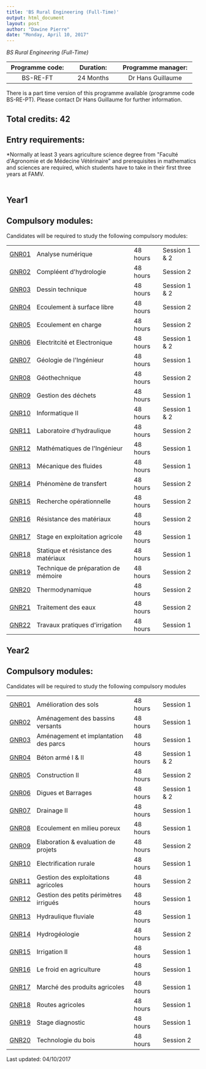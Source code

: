 ```yaml
---
title: 'BS Rural Engineering (Full-Time)'
output: html_document
layout: post
author: "Dawine Pierre"
date: "Monday, April 10, 2017"
---
```


*BS Rural Engineering (Full-Time)*

<table style="width: 484.5px;">
<thead>
<tr>
<th style="width: 157px;"><strong>Programme code:</strong></th>
<th style="width: 123px;"><strong>Duration:</strong></th>
<th style="width: 195.5px;"><strong>Programme manager:</strong></th>
</tr>
</thead>
<tbody>
<tr>
<td style="width: 157px; text-align: center;">BS-RE-FT</td>
<td style="width: 123px; text-align: center;">24 Months</td>
<td style="width: 195.5px; text-align: center;">Dr Hans Guillaume</td>
</tr>
</tbody>
</table>

There is a part time version of this programme available (programme code BS-RE-PT). Please contact Dr Hans Guillaume for further information.

## Total credits: 42
## Entry requirements:
*Normally at least 3 years agriculture science degree from "Faculté d'Agronomie et de Médecine Vétérinaire" and prerequisites in mathematics and sciences are required, which students have to take in their first three years at FAMV.   
<br>



## Year1
## Compulsory modules:

Candidates will be required to study the following compulsory modules:
<table>
<tbody>
<tr>
<td><a href="http://www.ueh.edu.ht/facultes/famv.php">GNR01</a></td>
<td>Analyse num&eacute;rique</td>
<td>48 hours</td>
<td>Session 1 &amp; 2</td>
</tr>
<tr>
<td><a href="http://www.ueh.edu.ht/facultes/famv.php">GNR02</a></td>
<td>Compl&eacute;ent d'hydrologie</td>
<td>48 hours</td>
<td>Session 2</td>
</tr>
<tr>
<td><a href="http://www.ueh.edu.ht/facultes/famv.php">GNR03</a></td>
<td>Dessin technique</td>
<td>48 hours</td>
<td>Session 1 &amp; 2</td>
</tr>
<tr>
<td><a href="http://www.ueh.edu.ht/facultes/famv.php">GNR04</a></td>
<td>Ecoulement &agrave; surface libre</td>
<td>48 hours</td>
<td>Session 2</td>
</tr>
<tr>
<td><a href="http://www.ueh.edu.ht/facultes/famv.php">GNR05</a></td>
<td>Ecoulement en charge</td>
<td>48 hours</td>
<td>Session 2</td>
</tr>
<tr>
<td><a href="http://www.ueh.edu.ht/facultes/famv.php">GNR06</a></td>
<td>Electritcit&eacute; et Electronique</td>
<td>48 hours</td>
<td>Session 1 &amp; 2</td>
</tr>
<tr>
<td><a href="http://www.ueh.edu.ht/facultes/famv.php">GNR07</a></td>
<td>G&eacute;ologie de l'Ing&eacute;nieur</td>
<td>48 hours</td>
<td>Session 1</td>
</tr>
<tr>
<td><a href="http://www.ueh.edu.ht/facultes/famv.php">GNR08</a></td>
<td>G&eacute;othechnique</td>
<td>48 hours</td>
<td>Session 2</td>
</tr>
<tr>
<td><a href="http://www.ueh.edu.ht/facultes/famv.php">GNR09</a></td>
<td>Gestion des d&eacute;chets</td>
<td>48 hours</td>
<td>Session 1</td>
</tr>
<tr>
<td><a href="http://www.ueh.edu.ht/facultes/famv.php">GNR10</a></td>
<td>Informatique II</td>
<td>48 hours</td>
<td>Session 1 &amp; 2</td>
</tr>
<tr>
<td><a href="http://www.ueh.edu.ht/facultes/famv.php">GNR11</a></td>
<td>Laboratoire d'hydraulique</td>
<td>48 hours</td>
<td>Session 2</td>
</tr>
<tr>
<td><a href="http://www.ueh.edu.ht/facultes/famv.php">GNR12</a></td>
<td>Math&eacute;matiques de l'Ing&eacute;nieur</td>
<td>48 hours</td>
<td>Session 1</td>
</tr>
<tr>
<td><a href="http://www.ueh.edu.ht/facultes/famv.php">GNR13</a></td>
<td>M&eacute;canique des fluides</td>
<td>48 hours</td>
<td>Session 1</td>
</tr>
<tr>
<td><a href="http://www.ueh.edu.ht/facultes/famv.php">GNR14</a></td>
<td>Ph&eacute;nom&egrave;ne de transfert</td>
<td>48 hours</td>
<td>Session 2</td>
</tr>
<tr>
<td><a href="http://www.ueh.edu.ht/facultes/famv.php">GNR15</a></td>
<td>Recherche op&eacute;rationnelle</td>
<td>48 hours</td>
<td>Session 2</td>
</tr>
<tr>
<td><a href="http://www.ueh.edu.ht/facultes/famv.php">GNR16</a></td>
<td>R&eacute;sistance des mat&eacute;riaux</td>
<td>48 hours</td>
<td>Session 2</td>
</tr>
<tr>
<td><a href="http://www.ueh.edu.ht/facultes/famv.php">GNR17</a></td>
<td>Stage en exploitation agricole</td>
<td>48 hours</td>
<td>Session 1</td>
</tr>
<tr>
<td><a href="http://www.ueh.edu.ht/facultes/famv.php">GNR18</a></td>
<td>Statique et r&eacute;sistance des mat&eacute;riaux</td>
<td>48 hours</td>
<td>Session 1</td>
</tr>
<tr>
<td><a href="http://www.ueh.edu.ht/facultes/famv.php">GNR19</a></td>
<td>Technique de pr&eacute;paration de m&eacute;moire</td>
<td>48 hours</td>
<td>Session 2</td>
</tr>
<tr>
<td><a href="http://www.ueh.edu.ht/facultes/famv.php">GNR20</a></td>
<td>Thermodynamique</td>
<td>48 hours</td>
<td>Session 2</td>
</tr>
<tr>
<td><a href="http://www.ueh.edu.ht/facultes/famv.php">GNR21</a></td>
<td>Traitement des eaux</td>
<td>48 hours</td>
<td>Session 2</td>
</tr>
<tr>
<td><a href="http://www.ueh.edu.ht/facultes/famv.php">GNR22</a></td>
<td>Travaux pratiques d'irrigation</td>
<td>48 hours</td>
<td>Session 1</td>
</tr>
</tbody>
</table>


## Year2
## Compulsory modules:

Candidates will be required to study the following compulsory modules

<table>
<tbody>
<tr>
<td><a href="http://www.ueh.edu.ht/facultes/famv.php">GNR01</a></td>
<td>Am&eacute;lioration des sols</td>
<td>48 hours</td>
<td>Session 1</td>
</tr>
<tr>
<td><a href="http://www.ueh.edu.ht/facultes/famv.php">GNR02</a></td>
<td>Am&eacute;nagement des bassins versants</td>
<td>48 hours</td>
<td>Session 1</td>
</tr>
<tr>
<td><a href="http://www.ueh.edu.ht/facultes/famv.php">GNR03</a></td>
<td>Am&eacute;nagement et implantation des parcs</td>
<td>48 hours</td>
<td>Session 1</td>
</tr>
<tr>
<td><a href="http://www.ueh.edu.ht/facultes/famv.php">GNR04</a></td>
<td>B&eacute;ton arm&eacute; I &amp; II</td>
<td>48 hours</td>
<td>Session 1 &amp; 2</td>
</tr>
<tr>
<td><a href="http://www.ueh.edu.ht/facultes/famv.php">GNR05</a></td>
<td>Construction II</td>
<td>48 hours</td>
<td>Session 2</td>
</tr>
<tr>
<td><a href="http://www.ueh.edu.ht/facultes/famv.php">GNR06</a></td>
<td>Digues et Barrages</td>
<td>48 hours</td>
<td>Session 1 &amp; 2</td>
</tr>
<tr>
<td><a href="http://www.ueh.edu.ht/facultes/famv.php">GNR07</a></td>
<td>Drainage II</td>
<td>48 hours</td>
<td>Session 1</td>
</tr>
<tr>
<td><a href="http://www.ueh.edu.ht/facultes/famv.php">GNR08</a></td>
<td>Ecoulement en milieu poreux</td>
<td>48 hours</td>
<td>Session 1</td>
</tr>
<tr>
<td><a href="http://www.ueh.edu.ht/facultes/famv.php">GNR09</a></td>
<td>Elaboration &amp; evaluation de projets</td>
<td>48 hours</td>
<td>Session 2</td>
</tr>
<tr>
<td><a href="http://www.ueh.edu.ht/facultes/famv.php">GNR10</a></td>
<td>Electrification rurale</td>
<td>48 hours</td>
<td>Session 1</td>
</tr>
<tr>
<td><a href="http://www.ueh.edu.ht/facultes/famv.php">GNR11</a></td>
<td>Gestion des exploitations agricoles</td>
<td>48 hours</td>
<td>Session 2</td>
</tr>
<tr>
<td><a href="http://www.ueh.edu.ht/facultes/famv.php">GNR12</a></td>
<td>Gestion des petits p&eacute;rim&egrave;tres irrigu&eacute;s</td>
<td>48 hours</td>
<td>Session 1</td>
</tr>
<tr>
<td><a href="http://www.ueh.edu.ht/facultes/famv.php">GNR13</a></td>
<td>Hydraulique fluviale</td>
<td>48 hours</td>
<td>Session 1</td>
</tr>
<tr>
<td><a href="http://www.ueh.edu.ht/facultes/famv.php">GNR14</a></td>
<td>Hydrog&eacute;ologie</td>
<td>48 hours</td>
<td>Session 2</td>
</tr>
<tr>
<td><a href="http://www.ueh.edu.ht/facultes/famv.php">GNR15</a></td>
<td>Irrigation II</td>
<td>48 hours</td>
<td>Session 1</td>
</tr>
<tr>
<td><a href="http://www.ueh.edu.ht/facultes/famv.php">GNR16</a></td>
<td>Le froid en agriculture</td>
<td>48 hours</td>
<td>Session 1</td>
</tr>
<tr>
<td><a href="http://www.ueh.edu.ht/facultes/famv.php">GNR17</a></td>
<td>March&eacute; des produits agricoles</td>
<td>48 hours</td>
<td>Session 1</td>
</tr>
<tr>
<td><a href="http://www.ueh.edu.ht/facultes/famv.php">GNR18</a></td>
<td>Routes agricoles</td>
<td>48 hours</td>
<td>Session 1</td>
</tr>
<tr>
<td><a href="http://www.ueh.edu.ht/facultes/famv.php">GNR19</a></td>
<td>Stage diagnostic</td>
<td>48 hours</td>
<td>Session 1</td>
</tr>
<tr>
<td><a href="http://www.ueh.edu.ht/facultes/famv.php">GNR20</a></td>
<td>Technologie du bois</td>
<td>48 hours</td>
<td>Session 2</td>
</tr>
</tbody>
</table>

Last updated: 04/10/2017
